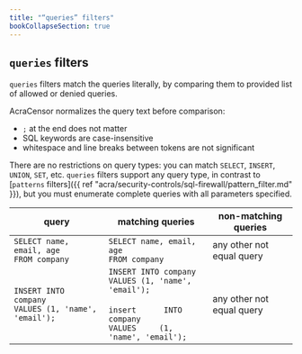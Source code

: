 ```yaml
---
title: "“queries” filters"
bookCollapseSection: true
---
```


## `queries` filters

`queries` filters match the queries literally, by comparing them to provided list of allowed or denied queries.

AcraCensor normalizes the query text before comparison:

  - `;` at the end does not matter
  - SQL keywords are case-insensitive
  - whitespace and line breaks between tokens are not significant

There are no restrictions on query types: you can match `SELECT`, `INSERT`, `UNION`, `SET`, etc.
`queries` filters support any query type, in contrast to [`patterns` filters]({{ ref "acra/security-controls/sql-firewall/pattern_filter.md" }}),
but you must enumerate complete queries with all parameters specified.

| query | matching queries | non-matching queries |
| ------- | ------- | ------- |
| `SELECT name, email, age`<br/>`FROM company` | `SELECT name, email, age`<br/>`FROM company` | any other not equal query
| `INSERT INTO company `<br/>`VALUES (1, 'name', 'email');` | `INSERT INTO company `<br/>`VALUES (1, 'name', 'email');`<br/><br/>`insert      INTO company `<br/>`VALUES     (1, 'name', 'email');` | any other not equal query
